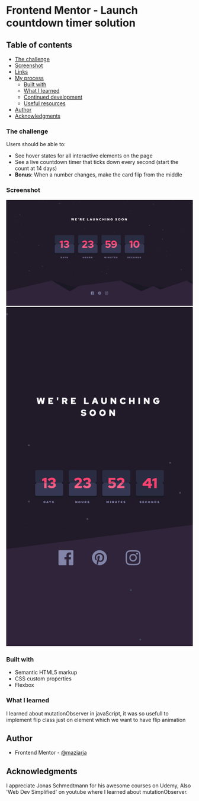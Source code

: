 # Frontend Mentor - Launch countdown timer solution

## Table of contents

- [The challenge](#the-challenge)
- [Screenshot](#screenshot)
- [Links](#links)
- [My process](#my-process)
  - [Built with](#built-with)
  - [What I learned](#what-i-learned)
  - [Continued development](#continued-development)
  - [Useful resources](#useful-resources)
- [Author](#author)
- [Acknowledgments](#acknowledgments)

### The challenge

Users should be able to:

- See hover states for all interactive elements on the page
- See a live countdown timer that ticks down every second (start the count at 14 days)
- **Bonus**: When a number changes, make the card flip from the middle

### Screenshot

![](./src/images/screen-shots/desktop.png)
![](./src/images/screen-shots/mobile.png)

### Built with

- Semantic HTML5 markup
- CSS custom properties
- Flexbox

### What I learned

I learned about mutationObserver in javaScript, it was so usefull to implement flip class just on element which we want to have flip animation

## Author

- Frontend Mentor - [@maziarja](https://www.frontendmentor.io/profile/maziarja)

## Acknowledgments

I appreciate Jonas Schmedtmann for his awesome courses on Udemy,
Also 'Web Dev Simplified' on youtube where I learned about mutationObserver.
